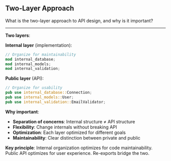 ## Two-Layer Approach

What is the two-layer approach to API design, and why is it important?

---

**Two layers**:

**Internal layer** (implementation):
```rust
// Organize for maintainability
mod internal_database;
mod internal_models;
mod internal_validation;
```

**Public layer** (API):
```rust
// Organize for usability
pub use internal_database::Connection;
pub use internal_models::User;
pub use internal_validation::EmailValidator;
```

**Why important**:
- **Separation of concerns**: Internal structure ≠ API structure
- **Flexibility**: Change internals without breaking API
- **Optimization**: Each layer optimized for different goals
- **Maintainability**: Clear distinction between private and public

**Key principle**: Internal organization optimizes for code maintainability. Public API optimizes for user experience. Re-exports bridge the two.


